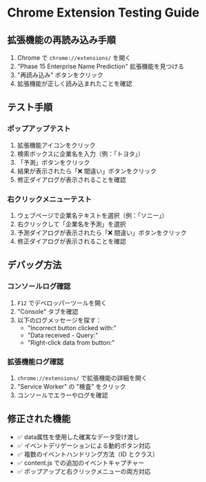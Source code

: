 # Chrome Extension Testing Guide

## 拡張機能の再読み込み手順

1. Chrome で `chrome://extensions/` を開く
2. "Phase 15 Enterprise Name Prediction" 拡張機能を見つける
3. "再読み込み" ボタンをクリック
4. 拡張機能が正しく読み込まれたことを確認

## テスト手順

### ポップアップテスト
1. 拡張機能アイコンをクリック
2. 検索ボックスに企業名を入力（例：「トヨタ」）
3. 「予測」ボタンをクリック
4. 結果が表示されたら「❌ 間違い」ボタンをクリック
5. 修正ダイアログが表示されることを確認

### 右クリックメニューテスト
1. ウェブページで企業名テキストを選択（例：「ソニー」）
2. 右クリックして「企業名を予測」を選択
3. 予測ダイアログが表示されたら「❌ 間違い」ボタンをクリック
4. 修正ダイアログが表示されることを確認

## デバッグ方法

### コンソールログ確認
1. `F12` でデベロッパーツールを開く
2. "Console" タブを確認
3. 以下のログメッセージを探す：
   - "Incorrect button clicked with:"
   - "Data received - Query:"
   - "Right-click data from button:"

### 拡張機能ログ確認
1. `chrome://extensions/` で拡張機能の詳細を開く
2. "Service Worker" の "検査" をクリック
3. コンソールでエラーやログを確認

## 修正された機能

- ✅ data属性を使用した確実なデータ受け渡し
- ✅ イベントデリゲーションによる動的ボタン対応
- ✅ 複数のイベントハンドリング方法（ID とクラス）
- ✅ content.js での追加のイベントキャプチャー
- ✅ ポップアップと右クリックメニューの両方対応